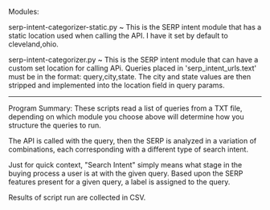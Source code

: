 Modules:

serp-intent-categorizer-static.py ~ This is the SERP intent module that has a static location used when calling the API.
I have it set by default to cleveland,ohio.

serp-intent-categorizer.py ~ This is the SERP intent module that can have a custom set location for calling APi.
Queries placed in 'serp_intent_urls.text' must be in the format: query,city,state. The city and state values are then
stripped and implemented into the location field in query params.

----------------------------------

Program Summary:
These scripts read a list of queries from a TXT file, depending on which module you choose above will determine how you
structure the queries to run. 

The API is called with the query, then the SERP is analyzed in a variation of combinations, each corresponding with a
different type of search intent. 

Just for quick context, "Search Intent" simply means what stage in the buying process a user is at with the given query.
Based upon the SERP features present for a given query, a label is assigned to the query.

Results of script run are collected in CSV. 